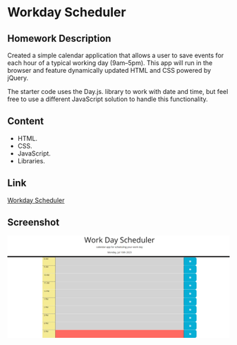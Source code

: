 # Workday Scheduler

## Homework Description
Created a simple calendar application that allows a user to save events for each hour of a typical working day (9am–5pm). This app will run in the browser and feature dynamically updated HTML and CSS powered by jQuery.

The starter code uses the Day.js. library to work with date and time, but feel free to use a different JavaScript solution to handle this functionality.

## Content 
- HTML.
- CSS.
- JavaScript.
- Libraries.

## Link
[Workday Scheduler]()
## Screenshot
![Screenshot](./assets/cristofferb7.github.io_workday-scheduler_.png)